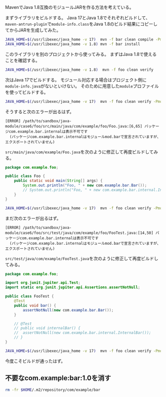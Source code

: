 MavenでJava 1.8互換のモジュールJARを作る方法を考えている。

まずライブラリをビルドする。
Java 17とJava 1.8でそれぞれビルドして、`maven-antrun-plugin`で`module-info.class`をJava 1.8のビルド結果にコピーしてからJARを生成してみた。

```sh
JAVA_HOME=$(/usr/libexec/java_home -v 17)  mvn -f bar clean compile -Pmodule && \
JAVA_HOME=$(/usr/libexec/java_home -v 1.8) mvn -f bar install
```

このライブラリを別のプロジェクトから使ってみる。
まずはJava 1.8で使えることを確認する。

```sh
JAVA_HOME=$(/usr/libexec/java_home -v 1.8)  mvn -f foo clean verify
```

次はJava 17でビルドする。
モジュール対応する場合はプロジェクト側に`module-info.java`がないといけない。
そのために用意した`module`プロファイルを使ってビルドする。

```sh
JAVA_HOME=$(/usr/libexec/java_home -v 17)  mvn -f foo clean verify -Pmodule
```

そうすると次のエラーが出るはず。

```
[ERROR] /path/to/sandbox/java-module/case6/foo/src/main/java/com/example/foo/Foo.java:[6,65] パッケージcom.example.bar.internalは表示不可です
  (パッケージcom.example.bar.internalはモジュールmod.barで宣言されていますが、エクスポートされていません)
```

`src/main/java/com/example/Foo.java`を次のように修正して再度ビルドしてみる。

```java
package com.example.foo;

public class Foo {
	public static void main(String[] args) {
		System.out.println("Foo, " + new com.example.bar.Bar());
		// System.out.println("Foo, " + new com.example.bar.internal.InternalBar());
	}
}
```

```sh
JAVA_HOME=$(/usr/libexec/java_home -v 17)  mvn -f foo clean verify -Pmodule
```

まだ次のエラーが出るはず。

```
[ERROR] /path/to/sandbox/java-module/case6/foo/src/test/java/com/example/foo/FooTest.java:[14,50] パッケージcom.example.bar.internalは表示不可です
  (パッケージcom.example.bar.internalはモジュールmod.barで宣言されていますが、エクスポートされていません)
```

`src/test/java/com/example/FooTest.java`を次のように修正して再度ビルドしてみる。

```java
package com.example.foo;

import org.junit.jupiter.api.Test;
import static org.junit.jupiter.api.Assertions.assertNotNull;

public class FooTest {
	@Test
	public void bar() {
		assertNotNull(new com.example.bar.Bar());
	}

	// @Test
	// public void internalBar() {
	// 	assertNotNull(new com.example.bar.internal.InternalBar());
	// }
}
```

```sh
JAVA_HOME=$(/usr/libexec/java_home -v 17)  mvn -f foo clean verify -Pmodule
```

今度こそビルドが通ったはず。

## 不要なcom.example:bar:1.0を消す

```sh
rm -fr $HOME/.m2/repository/com/example/bar
```
